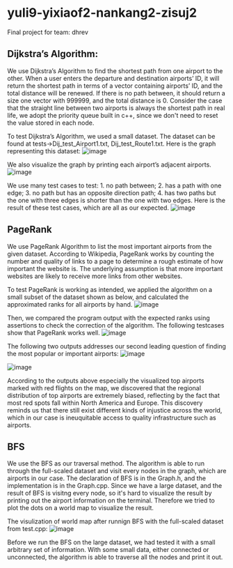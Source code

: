 # yuli9-yixiaof2-nankang2-zisuj2
Final project for team: dhrev

## Dijkstra’s Algorithm:

We use Dijkstra’s Algorithm to find the shortest path from one airport to the other. When a user enters the departure and destination airports’ ID, it will return the shortest path in terms of a vector containing airports’ ID, and the total distance will be renewed. If there is no path between, it should return a size one vector with 999999, and the total distance is 0. Consider the case that the straight line between two airports is always the shortest path in real life, we adopt the priority queue built in c++, since we don't need to reset the value stored in each node.

To test Dijkstra’s Algorithm, we used a small dataset. The dataset can be found at tests->Dij_test_Airport1.txt, Dij_test_Route1.txt. Here is the graph representing this dataset:
![image](https://github-dev.cs.illinois.edu/cs225-sp22/yuli9-yixiaof2-nankang2-zisuj2/blob/main/IMG/test_Dijkstra1.jpg)

We also visualize the graph by printing each airport’s adjacent airports.
![image](https://github-dev.cs.illinois.edu/cs225-sp22/yuli9-yixiaof2-nankang2-zisuj2/blob/main/IMG/test_Dijkstra2.png)

We use many test cases to test: 1. no path between; 2. has a path with one edge; 3. no path but has an opposite direction path; 4. has two paths but the one with three edges is shorter than the one with two edges. Here is the result of these test cases, which are all as our expected.
![image](https://github-dev.cs.illinois.edu/cs225-sp22/yuli9-yixiaof2-nankang2-zisuj2/blob/main/IMG/test_Dijkstra3.png)

## PageRank

We use PageRank Algorithm to list the most important airports from the given dataset. According to Wikipedia, PageRank works by counting the number and quality of links to a page to determine a rough estimate of how important the website is. The underlying assumption is that more important websites are likely to receive more links from other websites. 

To test PageRank is working as intended, we applied the algorithm on a small subset of the dataset shown as below, and calculated the approximated ranks for all airports by hand.
![image](https://github-dev.cs.illinois.edu/cs225-sp22/yuli9-yixiaof2-nankang2-zisuj2/blob/main/IMG/PageRankTest_0.png)

Then, we compared the program output with the expected ranks using assertions to check the correction of the algorithm. The following testcases show that PageRank works well.
![image](https://github-dev.cs.illinois.edu/cs225-sp22/yuli9-yixiaof2-nankang2-zisuj2/blob/main/IMG/PageRankTest_1.png)

The following two outputs addresses our second leading question of finding the most popular or important airports:
![image](https://github-dev.cs.illinois.edu/cs225-sp22/yuli9-yixiaof2-nankang2-zisuj2/blob/main/IMG/PageRankOutput_0.png)

![image](https://github-dev.cs.illinois.edu/cs225-sp22/yuli9-yixiaof2-nankang2-zisuj2/blob/main/IMG/PageRankOutput_1.png)

According to the outputs above especially the visualized top airports marked with red flights on the map, we discovered that the regional distribution of top airports are extremely biased, reflecting by the fact that most red spots fall within North America and Europe. This discovery reminds us that there still exist different kinds of injustice across the world, which in our case is ineuquitable access to quality infrastructure such as airports. 

## BFS

We use the BFS as our traversal method. The algorithm is able to run through the full-scaled dataset and visit every nodes in the graph, which are airports in our case. The declaration of BFS is in the Graph.h, and the implementation is in the Graph.cpp. Since we have a large dataset, and the result of BFS is visitng every node, so it's hard to visualize the result by printing out the airport information on the terminal. Therefore we tried to plot the dots on a world map to visualize the result.

The visulization of world map after runnign BFS with the full-scaled dataset from test.cpp:
![image](https://github-dev.cs.illinois.edu/cs225-sp22/yuli9-yixiaof2-nankang2-zisuj2/blob/main/IMG/BFS_output.png)

Before we run the BFS on the large dataset, we had tested it with a small arbitrary set of information. With some small data, either connected or unconnected, the algorithm is able to traverse all the nodes and print it out.
